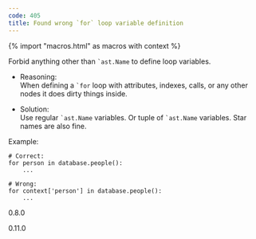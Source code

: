 ```yaml
---
code: 405
title: Found wrong `for` loop variable definition
---
```


{% import "macros.html" as macros with context %}

Forbid anything other than `` `ast.Name `` to define loop variables.

  - Reasoning:  
    When defining a `` `for `` loop with attributes, indexes, calls, or
    any other nodes it does dirty things inside.

  - Solution:  
    Use regular `` `ast.Name `` variables. Or tuple of `` `ast.Name ``
    variables. Star names are also fine.

Example:

    # Correct:
    for person in database.people():
        ...
    
    # Wrong:
    for context['person'] in database.people():
        ...

<div class="versionadded">

0.8.0

</div>

<div class="versionchanged">

0.11.0

</div>